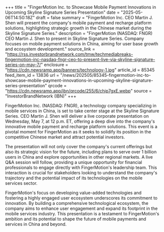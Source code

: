 +++
title = "FingerMotion Inc. to Showcase Mobile Payment Innovations in Upcoming Skyline Signature Series Presentation"
date = "2025-05-06T14:50:18Z"
draft = false
summary = "FingerMotion Inc. CEO Martin J. Shen will present the company's mobile payment and recharge platform solutions, highlighting strategic growth in the Chinese market during the Skyline Signature Series."
description = "FingerMotion (NASDAQ: FNGR) CEO Martin J. Shen to present in Skyline Signature Series. Company focuses on mobile payment solutions in China, aiming for user base growth and ecosystem development."
source_link = "https://rss.investorbrandnetwork.com/tmw/techmediabreaks-fingermotion-inc-nasdaq-fngr-ceo-to-present-live-via-skyline-signature-series-on-may-7/"
enclosure = "https://cdn.newsramp.app/banners/technology-1.jpg"
article_id = 85345
feed_item_id = 13836
url = "/news/202505/85345-fingermotion-inc-to-showcase-mobile-payment-innovations-in-upcoming-skyline-signature-series-presentation"
qrcode = "https://cdn.newsramp.app/ibn/qrcode/255/6/chip7gxE.webp"
source = "InvestorBrandNetwork (IBN)"
+++

<p>FingerMotion Inc. (NASDAQ: FNGR), a technology company specializing in mobile services in China, is set to take center stage at the Skyline Signature Series. CEO Martin J. Shen will deliver a live corporate presentation on Wednesday, May 7, at 12 p.m. ET, offering a deep dive into the company's innovative mobile payment and recharge platform solutions. This event is a pivotal moment for FingerMotion as it seeks to solidify its position in the competitive Chinese market and attract potential investors.</p><p>The presentation will not only cover the company's current offerings but also its strategic vision for the future, including plans to serve over 1 billion users in China and explore opportunities in other regional markets. A live Q&A session will follow, providing a unique opportunity for financial professionals to engage directly with FingerMotion's leadership team. This interaction is crucial for stakeholders looking to understand the company's trajectory and the potential impact of its technologies on the mobile services sector.</p><p>FingerMotion's focus on developing value-added technologies and fostering a highly engaged user ecosystem underscores its commitment to innovation. By building a comprehensive technological ecosystem, the company aims to enhance user engagement and expand its footprint in the mobile services industry. This presentation is a testament to FingerMotion's ambition and its potential to shape the future of mobile payments and services in China and beyond.</p>